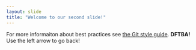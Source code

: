 ```yaml
--- 
layout: slide 
title: "Welcome to our second slide!" 
--- 
```

For more informaiton about best practices see [the Git style guide](https://github.com/agis/git-style-guide). 
**DFTBA!**
Use the left arrow to go back!
